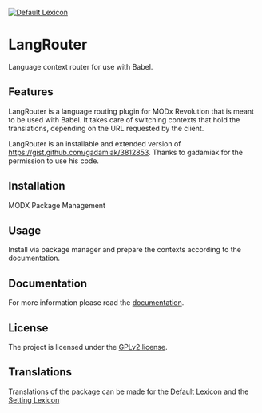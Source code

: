 [![Default Lexicon](https://hosted.weblate.org/widget/modx-extras/langrouter/svg-badge.svg)](https://hosted.weblate.org/projects/modx-extras/langrouter/)

# LangRouter

Language context router for use with Babel.

## Features

LangRouter is a language routing plugin for MODx Revolution that is meant to be
used with Babel. It takes care of switching contexts that hold the translations,
depending on the URL requested by the client.

LangRouter is an installable and extended version of
https://gist.github.com/gadamiak/3812853. Thanks to gadamiak for the permission
to use his code.

## Installation

MODX Package Management

## Usage

Install via package manager and prepare the contexts according to the documentation.

## Documentation

For more information please read the [documentation](https://jako.github.io/LangRouter/).

## License

The project is licensed under the [GPLv2 license](https://github.com/Jako/LangRouter/blob/master/core/components/langrouter/docs/license.md).

## Translations

Translations of the package can be made for the [Default Lexicon](https://hosted.weblate.org/projects/modx-extras/langrouter/standard/) and the [Setting Lexicon](https://hosted.weblate.org/projects/modx-extras/langrouter/system-settings/)
